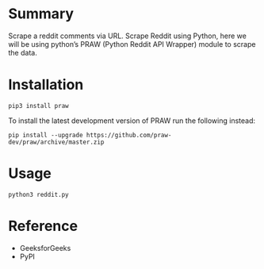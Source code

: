 # Summary
Scrape a reddit comments via URL. Scrape Reddit using Python, here we will be using python’s PRAW (Python Reddit API Wrapper) module to scrape the data.

# Installation
```
pip3 install praw
```
To install the latest development version of PRAW run the following instead:
```
pip install --upgrade https://github.com/praw-dev/praw/archive/master.zip
```
# Usage
```
python3 reddit.py
```
# Reference
- GeeksforGeeks
- PyPI
